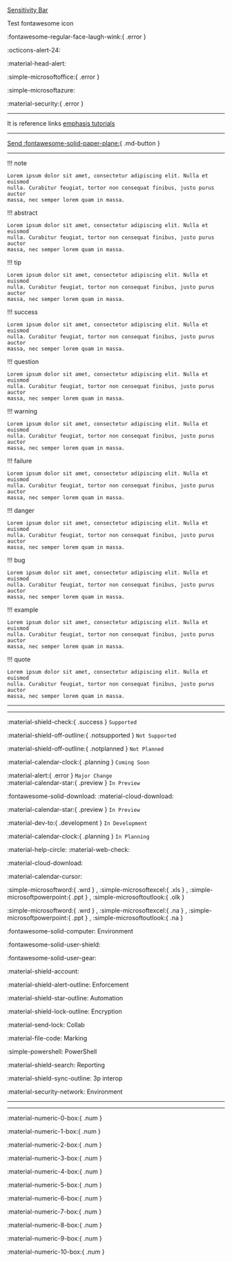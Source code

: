 [Sensitivity Bar](Features/UX/SensitivityBar.md)

Test fontawesome icon

:fontawesome-regular-face-laugh-wink:{ .error }

:octicons-alert-24:

:material-head-alert:

:simple-microsoftoffice:{ .error }

:simple-microsoftazure:

:material-security:{ .error }

-------------

It is reference links [emphasis tutorials][myexample]


-----

[Send :fontawesome-solid-paper-plane:](#){ .md-button }


----------------

!!! note

    Lorem ipsum dolor sit amet, consectetur adipiscing elit. Nulla et euismod
    nulla. Curabitur feugiat, tortor non consequat finibus, justo purus auctor
    massa, nec semper lorem quam in massa.
    
!!! abstract

    Lorem ipsum dolor sit amet, consectetur adipiscing elit. Nulla et euismod
    nulla. Curabitur feugiat, tortor non consequat finibus, justo purus auctor
    massa, nec semper lorem quam in massa.
    
!!! tip

    Lorem ipsum dolor sit amet, consectetur adipiscing elit. Nulla et euismod
    nulla. Curabitur feugiat, tortor non consequat finibus, justo purus auctor
    massa, nec semper lorem quam in massa.
    

!!! success

    Lorem ipsum dolor sit amet, consectetur adipiscing elit. Nulla et euismod
    nulla. Curabitur feugiat, tortor non consequat finibus, justo purus auctor
    massa, nec semper lorem quam in massa.
    
!!! question

    Lorem ipsum dolor sit amet, consectetur adipiscing elit. Nulla et euismod
    nulla. Curabitur feugiat, tortor non consequat finibus, justo purus auctor
    massa, nec semper lorem quam in massa.
    
!!! warning

    Lorem ipsum dolor sit amet, consectetur adipiscing elit. Nulla et euismod
    nulla. Curabitur feugiat, tortor non consequat finibus, justo purus auctor
    massa, nec semper lorem quam in massa.
    

!!! failure

    Lorem ipsum dolor sit amet, consectetur adipiscing elit. Nulla et euismod
    nulla. Curabitur feugiat, tortor non consequat finibus, justo purus auctor
    massa, nec semper lorem quam in massa.
    
!!! danger

    Lorem ipsum dolor sit amet, consectetur adipiscing elit. Nulla et euismod
    nulla. Curabitur feugiat, tortor non consequat finibus, justo purus auctor
    massa, nec semper lorem quam in massa.
    
!!! bug

    Lorem ipsum dolor sit amet, consectetur adipiscing elit. Nulla et euismod
    nulla. Curabitur feugiat, tortor non consequat finibus, justo purus auctor
    massa, nec semper lorem quam in massa.
    
!!! example

    Lorem ipsum dolor sit amet, consectetur adipiscing elit. Nulla et euismod
    nulla. Curabitur feugiat, tortor non consequat finibus, justo purus auctor
    massa, nec semper lorem quam in massa.
    
!!! quote

    Lorem ipsum dolor sit amet, consectetur adipiscing elit. Nulla et euismod
    nulla. Curabitur feugiat, tortor non consequat finibus, justo purus auctor
    massa, nec semper lorem quam in massa.
    
-----------------


--------------

:material-shield-check:{ .success } `Supported`

:material-shield-off-outline:{ .notsupported } `Not Supported`

:material-shield-off-outline:{ .notplanned  } `Not Planned`

:material-calendar-clock:{ .planning } `Coming Soon`

:material-alert:{ .error } `Major Change`<br>:material-calendar-star:{ .preview } `In Preview`

:fontawesome-solid-download:   :material-cloud-download:

:material-calendar-star:{ .preview } `In Preview`

:material-dev-to:{ .development  } `In Development`

 :material-calendar-clock:{ .planning } `In Planning`

:material-help-circle: :material-web-check:

:material-cloud-download: 

:material-calendar-cursor:


:simple-microsoftword:{ .wrd } , :simple-microsoftexcel:{ .xls } , :simple-microsoftpowerpoint:{ .ppt } , :simple-microsoftoutlook:{ .olk }

:simple-microsoftword:{ .wrd } , :simple-microsoftexcel:{ .na } , :simple-microsoftpowerpoint:{ .ppt } , :simple-microsoftoutlook:{ .na }




:fontawesome-solid-computer:		Environment

:fontawesome-solid-user-shield:


:fontawesome-solid-user-gear:


:material-shield-account:


:material-shield-alert-outline:	Enforcement

:material-shield-star-outline:	Automation

:material-shield-lock-outline:	Encryption

:material-send-lock:			Collab

:material-file-code:		Marking


:simple-powershell:			PowerShell


:material-shield-search:      Reporting

:material-shield-sync-outline:      3p interop

:material-security-network:     Environment

---------

[myexample]: https://learn.microsoft.com/en-us/azure/information-protection/rms-client/clientv2-admin-guide-customizations#how-to-configure-externalcontentmarkingtoremove



---------------

:material-numeric-0-box:{ .num }

:material-numeric-1-box:{ .num }

:material-numeric-2-box:{ .num }

:material-numeric-3-box:{ .num }

:material-numeric-4-box:{ .num }

:material-numeric-5-box:{ .num }

:material-numeric-6-box:{ .num }

:material-numeric-7-box:{ .num }

:material-numeric-8-box:{ .num }

:material-numeric-9-box:{ .num }

:material-numeric-10-box:{ .num }


